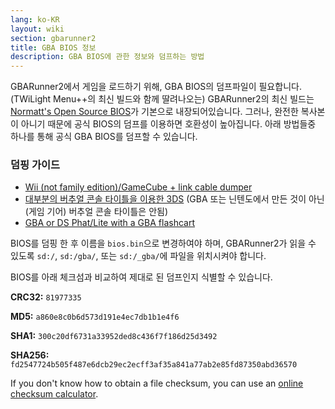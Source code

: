 ```yaml
---
lang: ko-KR
layout: wiki
section: gbarunner2
title: GBA BIOS 정보
description: GBA BIOS에 관한 정보와 덤프하는 방법
---
```


GBARunner2에서 게임을 로드하기 위해, GBA BIOS의 덤프파일이 필요합니다. (TWiLight Menu++의 최신 빌드와 함께 딸려나오는) GBARunner2의 최신 빌드는 [Normatt's Open Source BIOS](https://github.com/Normmatt/gba_bios)가 기본으로 내장되어있습니다. 그러나, 완전한 복사본이 아니기 때문에 공식 BIOS의 덤프를 이용하면 호환성이 높아집니다. 아래 방법들중 하나를 통해 공식 GBA BIOS를 덤프할 수 있습니다.

### 덤핑 가이드

- [Wii (not family edition)/GameCube + link cable dumper](https://github.com/FIX94/gba-link-cable-dumper)
- [대부분의 버추얼 콘솔 타이틀을 이용한 3DS](https://glazedbelmont.github.io/gbabiosdump/#virtual-console-title-from-a-3ds) (GBA 또는 닌텐도에서 만든 것이 아닌(게임 기어) 버추얼 콘솔 타이틀은 안됨)
- [GBA or DS Phat/Lite with a GBA flashcart](https://glazedbelmont.github.io/gbabiosdump/#gameboy-advance-sp-micro-ds-ds-lite)

BIOS를 덤핑 한 후 이름을 `bios.bin`으로 변경하여야 하며, GBARunner2가 읽을 수 있도록 `sd:/`, `sd:/gba/`, 또는 `sd:/_gba/`에 파일을 위치시켜야 합니다.

BIOS를 아래 체크섬과 비교하여 제대로 된 덤프인지 식별할 수 있습니다.

**CRC32:** `81977335`

**MD5:** `a860e8c0b6d573d191e4ec7db1b1e4f6`

**SHA1:** `300c20df6731a33952ded8c436f7f186d25d3492`

**SHA256:** `fd2547724b505f487e6dcb29ec2ecff3af35a841a77ab2e85fd87350abd36570`

If you don't know how to obtain a file checksum, you can use an [online checksum calculator](https://emn178.github.io/online-tools/crc32_checksum.html).
